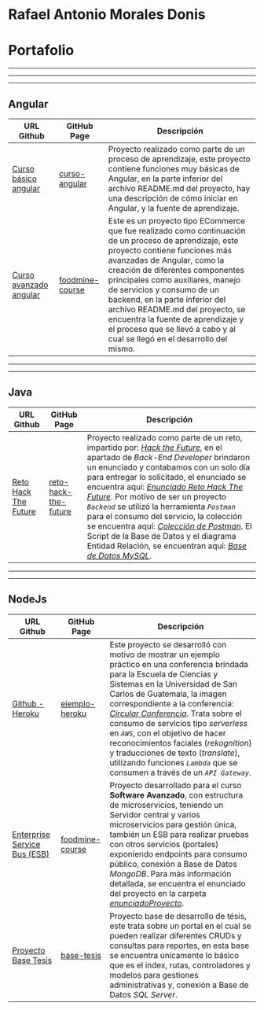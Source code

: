 # Rafael Antonio Morales Donis

# Portafolio

***
---
***

## Angular

URL Github | GitHub Page | Descripción
---|---|---
[Curso básico angular](https://github.com/donis-rafael/curso-angular) | [curso-angular](https://donis-rafael.github.io/curso-angular/) | Proyecto realizado como parte de un proceso de aprendizaje, este proyecto contiene funciones muy básicas de Angular, en la parte inferior del archivo README.md del proyecto, hay una descripción de cómo iniciar en Angular, y la fuente de aprendizaje.
[Curso avanzado angular](https://github.com/donis-rafael/foodmine-course) | [foodmine-course](https://donis-rafael.github.io/foodmine-course/) | Este es un proyecto tipo ECommerce que fue realizado como continuación de un proceso de aprendizaje, este proyecto contiene funciones más avanzadas de Angular, como la creación de diferentes componentes principales como auxiliares, manejo de servicios y consumo de un backend, en la parte inferior  del archivo README.md del proyecto, se encuentra la fuente de aprendizaje y el proceso que se llevó a cabo y al cual se llegó en el desarrollo del mismo.

***
***

## Java

URL Github | GitHub Page | Descripción
---|---|---
[Reto Hack The Future](https://github.com/donis-rafael/reto-hack-the-future) | [reto-hack-the-future](https://donis-rafael.github.io/reto-hack-the-future/) | Proyecto realizado como parte de un reto, impartido por: [*Hack the Future*](https://hackthefuture.dev), en el apartado de *Back-End Developer* brindaron un enunciado y contabamos con un solo día para entregar lo solicitado, el enunciado se encuentra aquí: [*Enunciado Reto Hack The Future*](https://github.com/donis-rafael/reto-hack-the-future/blob/dev/enunciado/Pruebas-tecnicas-Back-end-Developer.pdf). Por motivo de ser un proyecto *`Backend`* se utilizó la herramienta *`Postman`* para el consumo del servicio, la colección se encuentra aquí: [*Colección de Postman*](https://github.com/donis-rafael/reto-hack-the-future/blob/dev/apidoc/reto-hack.postman_collection.json). El Script de la Base de Datos y el diagrama Entidad Relación, se encuentran aquí: [*Base de Datos MySQL*](https://github.com/donis-rafael/reto-hack-the-future/tree/dev/base_de_datos).


***
***

## NodeJs

URL Github | GitHub Page | Descripción
---|---|---
[Github - Heroku](https://github.com/donis-rafael/ejemplo-heroku) | [ejemplo-heroku](https://donis-rafael.github.io/ejemplo-heroku/) | Este proyecto se desarrolló con motivo de mostrar un ejemplo práctico en una conferencia brindada para la Escuela de Ciencias y Sistemas en la Universidad de San Carlos de Guatemala, la imagen correspondiente a la conferencia: [*Circular Conferencia*](https://github.com/donis-rafael/ejemplo-heroku/blob/develop/Conferencia/pancartaConferencia.jpg). Trata sobre el consumo de servicios tipo *serverless* en *`AWS`*, con el objetivo de hacer reconocimientos faciales (*rekognition*) y traducciones de texto (*translate*), utilizando funciones *`Lambda`* que se consumen a través de un *`API Gateway`*.
[Enterprise Service Bus (ESB)](https://github.com/donis-rafael/SA-junio-2021) | [foodmine-course](https://donis-rafael.github.io/foodmine-course/) | Proyecto desarrollado para el curso **Software Avanzado**, con estructura de microservicios, teniendo un Servidor central y varios microservicios para gestión única, también un ESB para realizar pruebas con otros servicios (portales) exponiendo endpoints para consumo público, conexión a Base de Datos *MongoDB*. Para más información detallada, se encuentra el enunciado del proyecto en la carpeta [*enunciadoProyecto*](https://github.com/donis-rafael/SA-junio-2021/tree/develop/enunciadoProyecto).
[Proyecto Base Tesis](https://github.com/donis-rafael/base-tesis) | [base-tesis](https://donis-rafael.github.io/base-tesis/) | Proyecto base de desarrollo de tésis, este trata sobre un portal en el cual se pueden realizar diferentes CRUDs y consultas para reportes, en esta base se encuentra únicamente lo básico que es el index, rutas, controladores y modelos para gestiones administrativas y, conexión a Base de Datos *SQL Server*.